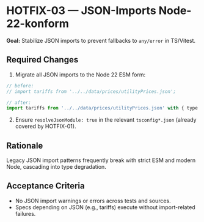# HOTFIX-03 — JSON-Imports Node-22-konform

**Goal:** Stabilize JSON imports to prevent fallbacks to `any/error` in TS/Vitest.

## Required Changes
1. Migrate all JSON imports to the Node 22 ESM form:
```ts
// before:
// import tariffs from '../../data/prices/utilityPrices.json';

// after:
import tariffs from '../../data/prices/utilityPrices.json' with { type: 'json' };
```
2. Ensure `resolveJsonModule: true` in the relevant `tsconfig*.json` (already covered by HOTFIX-01).

## Rationale
Legacy JSON import patterns frequently break with strict ESM and modern Node, cascading into type degradation.

## Acceptance Criteria
- No JSON import warnings or errors across tests and sources.
- Specs depending on JSON (e.g., tariffs) execute without import-related failures.
